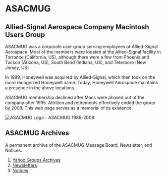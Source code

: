 # ASACMUG

## Allied-Signal Aerospace Company Macintosh Users Group

ASACMUG was a corporate user group serving employees of Allied-Signal Aerospace. Most of the members were located at the Allied-Signal facility in Torrance (California, US), although there were a few from Phoenix and Tucson (Arizona, US), South Bend (Indiana, US), and Teterboro (New Jersey, US)

In 1999, Honeywell was acquired by Allied-Signal, which then took on the more recognized Honeywell name. Today, Honeywell Aerospace maintains a presence in the above locations.

ASACMUG membership declined after Macs were phased out of the company after 1995. Attrition and retirements effectively ended the group by 2008. This web page serves as a memorial of its existence.

![ASACMUG Logo](asacmug_logo) - ASACMUG 1988-2008

## ASACMUG Archives

A permanent archive of the ASACMUG Message Board, Newsletter, and Notices:

1. [Yahoo Groups Archives](yahoo-groups/index.md)
2. [Newsletters](newsletters/index.md)
3. [Notices](notices/index.md)

